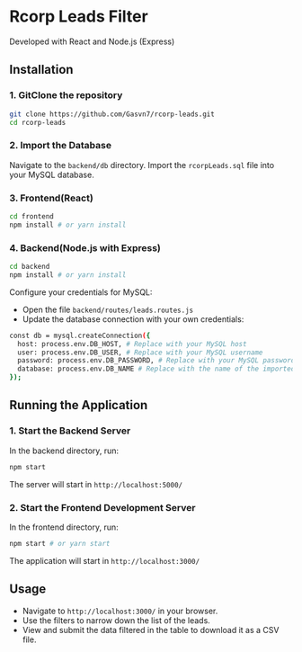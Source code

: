 # Rcorp Leads Filter

Developed with React and Node.js (Express)

## Installation

### 1. GitClone the repository
```bash
git clone https://github.com/Gasvn7/rcorp-leads.git
cd rcorp-leads
```

### 2. Import the Database
Navigate to the `backend/db` directory.
Import the `rcorpLeads.sql` file into your MySQL database.

### 3. Frontend(React)
```bash
cd frontend
npm install # or yarn install
```

### 4. Backend(Node.js with Express)
```bash
cd backend
npm install # or yarn install
```
Configure your credentials for MySQL:
- Open the file `backend/routes/leads.routes.js`
- Update the database connection with your own credentials:
```bash
const db = mysql.createConnection({
  host: process.env.DB_HOST, # Replace with your MySQL host
  user: process.env.DB_USER, # Replace with your MySQL username
  password: process.env.DB_PASSWORD, # Replace with your MySQL password
  database: process.env.DB_NAME # Replace with the name of the imported db or the name you used
});
```

## Running the Application

### 1. Start the Backend Server
In the backend directory, run:
```bash
npm start
```
The server will start in `http://localhost:5000/`

### 2. Start the Frontend Development Server
In the frontend directory, run:
```bash
npm start # or yarn start
```
The application will start in `http://localhost:3000/`

## Usage

- Navigate to `http://localhost:3000/` in your browser.
- Use the filters to narrow down the list of the leads.
- View and submit the data filtered in the table to download it as a CSV file.